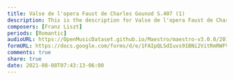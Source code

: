 ```yaml
---
title: Valse de l'opera Faust de Charles Gounod S.407 (1)
description: This is the description for Valse de l'opera Faust de Charles Gounod S.407 by Franz Liszt
composers: [Franz Liszt]
periods: [Romantic]
audioURL: https://OpenMusicDataset.github.io/Maestro/maestro-v3.0.0/2017/MIDI-Unprocessed_060_PIANO060_MID--AUDIO-split_07-07-17_Piano-e_2-04_wav--5.midi
formURL: https://docs.google.com/forms/d/e/1FAIpQLSdIuvs91BNi2VitRmRWFVnfIPIkvg7yA9GSSFZNkZe8xwTPEQ/viewform
comments: true
share: true
date: 2021-08-08T07:43:13-06:00
---
```


